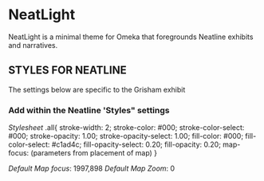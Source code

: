 # NeatLight

NeatLight is a minimal theme for Omeka that foregrounds Neatline exhibits and narratives.

## STYLES FOR NEATLINE
The settings below are specific to the Grisham exhibit

### Add within the Neatline 'Styles" settings

*Stylesheet*
.all{
  stroke-width: 2;
  stroke-color: #000;
  stroke-color-select: #000;
  stroke-opacity: 1.00;
  stroke-opacity-select: 1.00;
  fill-color: #000;
  fill-color-select: #c1ad4c;
  fill-opacity-select: 0.20;
  fill-opacity: 0.20;
  map-focus: (parameters from placement of map)
}

*Default Map focus*: 1997,898
*Default Map Zoom*: 0

